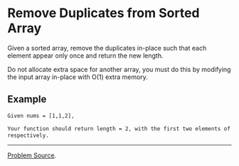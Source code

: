 # Remove Duplicates from Sorted Array

Given a sorted array, remove the duplicates in-place such that each element appear only once and return the new length.

Do not allocate extra space for another array, you must do this by modifying the input array in-place with O(1) extra memory.

Example
-------

```txt
Given nums = [1,1,2],

Your function should return length = 2, with the first two elements of nums being 1 and 2 
respectively.
```

---

[Problem Source](https://leetcode.com/problems/remove-duplicates-from-sorted-array/description/).
